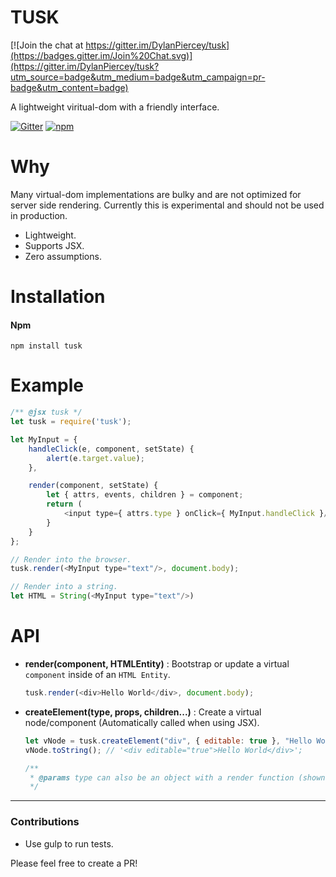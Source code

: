 # TUSK

[![Join the chat at https://gitter.im/DylanPiercey/tusk](https://badges.gitter.im/Join%20Chat.svg)](https://gitter.im/DylanPiercey/tusk?utm_source=badge&utm_medium=badge&utm_campaign=pr-badge&utm_content=badge)

A lightweight viritual-dom with a friendly interface.

[![Gitter](https://badges.gitter.im/Join%20Chat.svg)](https://gitter.im/DylanPiercey/Tusk?utm_source=badge&utm_medium=badge&utm_campaign=pr-badge&utm_content=badge)
[![npm](https://img.shields.io/npm/dm/tusk.svg)](https://www.npmjs.com/package/tusk)

# Why
Many virtual-dom implementations are bulky and are not optimized for server side rendering.
Currently this is experimental and should not be used in production.

* Lightweight.
* Supports JSX.
* Zero assumptions.

# Installation

#### Npm
```console
npm install tusk
```

# Example

```javascript
/** @jsx tusk */
let tusk = require('tusk');

let MyInput = {
    handleClick(e, component, setState) {
        alert(e.target.value);
    },

    render(component, setState) {
        let { attrs, events, children } = component;
        return (
            <input type={ attrs.type } onClick={ MyInput.handleClick }/>
        }
    }
};

// Render into the browser.
tusk.render(<MyInput type="text"/>, document.body);

// Render into a string.
let HTML = String(<MyInput type="text"/>)
```

# API
+ **render(component, HTMLEntity)** : Bootstrap or update a virtual `component` inside of an `HTML Entity`.

    ```javascript
    tusk.render(<div>Hello World</div>, document.body);
    ```

+ **createElement(type, props, children...)** : Create a virtual node/component (Automatically called when using JSX).

    ```javascript
    let vNode = tusk.createElement("div", { editable: true }, "Hello World");
    vNode.toString(); // '<div editable="true">Hello World</div>';

    /**
     * @params type can also be an object with a render function (shown in example above).
     */
    ```

---

### Contributions

* Use gulp to run tests.

Please feel free to create a PR!
